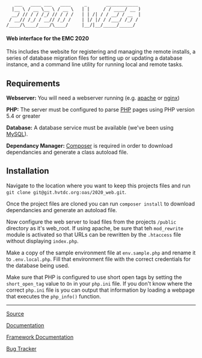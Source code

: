 ```
   ___   ____ ___   ____     _       ____________
  |__ \ / __ \__ \ / __ \   | |     / / ____/ __ )
  __/ // / / /_/ // / / /   | | /| / / __/ / __  |
 / __// /_/ / __// /_/ /    | |/ |/ / /___/ /_/ /
/____/\____/____/\____/     |__/|__/_____/_____/
```

#### Web interface for the EMC 2020
This includes the website for registering and managing the remote installs, a
series of database migration files for setting up or updating a database
instance, and a command line utility for running local and remote tasks.


## Requirements
**Webserver:** You will need a webserver running (e.g.
[apache](https://httpd.apache.org) or [nginx](http://nginx.org/en))

**PHP:** The server must be configured to parse [PHP](http://php.net) pages using
PHP version 5.4 or greater

**Database:** A database service must be available (we've been using
[MySQL](https://www.mysql.com/)).

**Dependancy Manager:** [Composer](https://getcomposer.org) is required in order
to download dependancies and generate a class autoload file.


## Installation
Navigate to the location where you want to keep this projects files and run
`git clone git@git.hvtdc.org:oas/2020_web.git`.

Once the project files are cloned you can run `composer install` to download
dependancies and generate an autoload file.

Now configure the web server to load files from the projects `/public` directory
as it's web_root. If using apache, be sure that teh `mod_rewrite` module is
activated so that URLs can be rewritten by the `.htaccess` file without
displaying `index.php`.

Make a copy of the sample environment file at `env.sample.php` and rename it to
`.env.local.php`. Fill that environment file with the correct credentials for
the database being used.

Make sure that PHP is configured to use short open tags by setting the
`short_open_tag` value to `On` in your `php.ini` file. If you don't know where
the correct `php.ini` file is you can output that information by loading a
webpage that executes the `php_info()` function.


---


[Source](http://git.hvtdc.org/oas/2020_web/tree/master)

[Documentation](http://docs.hvtdc.org/EMC_2020)

[Framework Documentation](http://laravel.com/docs/4.2)

[Bug Tracker](http://git.hvtdc.org/oas/2020_web/issues)